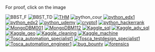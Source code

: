 For proof, click on the image

![BBST_F](/media/cert/BBST_foundation.jpg)
![BBST_TD](/media/cert/BBST_test_design.jpg)
[![THM](https://tryhackme-badges.s3.amazonaws.com/1337tester.png)](https://tryhackme-badges.s3.amazonaws.com/1337tester.png)
![python_cour](/media/cert/python_cour.png)
[![python_edx1](/media/cert/python_edx1.png)](https://courses.edx.org/certificates/0629de5730e34be0864861daacefa488)
[![python_edx2](/media/cert/python_edx2.png)](https://courses.edx.org/certificates/3e1bf81675fb47059e4ee193b8e30925)
[![python_udemy](/media/cert/python_udemy.png)](https://www.udemy.com/certificate/UC-FRHJVODO/)
[![crypto1](/media/cert/crypto1.png)](https://www.coursera.org/account/accomplishments/verify/5NFZK88SZ5NA)
[![python_hackerrank](/media/cert/hackerrank.png)](https://www.hackerrank.com/certificates/2b05ea6d7fe0)
[![MongoDBM001](/media/cert/M001_mongodb_basics.jpg)](https://university.mongodb.com/course_completion/2ae03e5d-b76c-4027-b8cc-3a50dea202d5)
[![MongoDBM112](/media/cert/M112_mongodb_diagnostic.jpg)](https://university.mongodb.com/course_completion/3b7ac2f2-c5cb-4324-80d2-d340462a954a)
[![Kaggle_sql](/media/cert/kaggle_sql.png)](https://www.kaggle.com/learn/certification/michalzima/intro-to-sql)
[![Kaggle_adv_sql](/media/cert/kaggle_adv_sql.png)](https://www.kaggle.com/learn/certification/michalzima/advanced-sql)
[![Kaggle_geo](/media/cert/kaggle_geo.png)](https://www.kaggle.com/learn/certification/michalzima/geospatial-analysis)
[![Kaggle_cleaning](/media/cert/kaggle_cleaning.png)](https://www.kaggle.com/learn/certification/michalzima/data-cleaning)
[![Kaggle_machine](/media/cert/kaggle_machine.png)](https://www.kaggle.com/learn/certification/michalzima/intro-to-machine-learning)
[![Tosca_automation_specialist1](/media/cert/tosca_as_lvl1.jpg)](https://verify.skilljar.com/c/aaqior8wgzwy)
[![Tosca_testdesign_specialist1](/media/cert/tosca_tds_lvl1.jpg)](https://verify.skilljar.com/c/xnzf8hcjeaxi)
[![Tosca_automation_engineer1](/media/cert/tosca_ae_lvl1.jpg)](https://verify.skilljar.com/c/tzicyg33n5oy)
[![bug_bounty](/media/cert/bug_bounty.png)](https://www.udemy.com/certificate/UC-15RQYEGJ/)
[![forensics](/media/cert/forensics.png)](https://www.udemy.com/certificate/UC-38XPV8V0/)